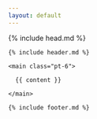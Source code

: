 ```yaml
---
layout: default
---
```

<!DOCTYPE html>
<html lang="en-GB">

  {% include head.md %}

  <body class="">

    {% include header.md %}

    <main class="pt-6">

      {{ content }}

    </main>
    
    {% include footer.md %}

  </body>

</html>
